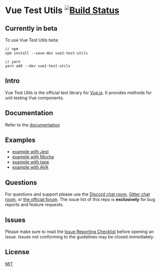 # Vue Test Utils [![Build Status](https://circleci.com/gh/vuejs/vue-test-utils/tree/dev.png?style=shield)](https://circleci.com/gh/vuejs/vue-test-utils)

## Currently in beta

To use Vue Test Utils beta:

```
// npm
npm install --save-dev vue2-test-utils

// yarn
yarn add --dev vue2-test-utils
```

## Intro

Vue Test Utils is the official test library for [Vue.js](http://vuejs.org). It provides methods for unit testing Vue components.

## Documentation

Refer to the [documentation](https://vue-test-utils.vuejs.org/)

## Examples

- [example with Jest](https://github.com/vuejs/vue-cli/tree/dev/packages/%40vue/cli-plugin-unit-jest)
- [example with Mocha](https://github.com/vuejs/vue-cli/tree/dev/packages/%40vue/cli-plugin-unit-mocha)
- [example with tape](https://github.com/eddyerburgh/vue-test-utils-tape-example)
- [example with AVA](https://github.com/eddyerburgh/vue-test-utils-ava-example)

## Questions

For questions and support please use the [Discord chat room](https://vue-land.js.org/), [Gitter chat room](https://gitter.im/vuejs/vue), or [the official forum](http://forum.vuejs.org). The issue list of this repo is **exclusively** for bug reports and feature requests.

## Issues

Please make sure to read the [Issue Reporting Checklist](https://github.com/vuejs/vue/blob/dev/.github/CONTRIBUTING.md#issue-reporting-guidelines) before opening an issue. Issues not conforming to the guidelines may be closed immediately.

## License

[MIT](http://opensource.org/licenses/MIT)
